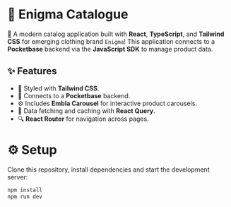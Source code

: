 # 🧩 Enigma Catalogue

🚀 A modern catalog application built with **React**, **TypeScript**, and **Tailwind CSS** for emerging clothing brand `Enigma`! This application connects to a **Pocketbase** backend via the **JavaScript SDK** to manage product data.

## ✨ Features

- 🎨 Styled with **Tailwind CSS**.
- 📡 Connects to a **Pocketbase** backend.
- ⚙️ Includes **Embla Carousel** for interactive product carousels.
- 🔄 Data fetching and caching with **React Query**.
- 🔍 **React Router** for navigation across pages.

# ⚙️ Setup
Clone this repository, install dependencies and start the development server:

```bash
npm install
npm run dev
```
